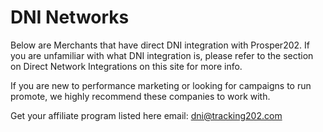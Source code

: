 # DNI Networks

Below are Merchants that have direct DNI integration with Prosper202. If you are unfamiliar with what DNI integration is, please refer to the section on Direct Network Integrations on this site for more info.

If you are new to performance marketing or looking for campaigns to run promote, we highly recommend these companies to work with.

Get your affiliate program listed here email: [dni@tracking202.com](mailto:dni@tracking202.com?subject=DNI%20Network%20Integration%20Request&body=Hello%20Tracking202%20Team%2C%0A%0AI%27d%20like%20to%20request%20a%20DNI%20integration%20for%20our%20affiliate%20program.%0A%0ACompany%20Name%3A%20%0AWebsite%3A%20%0AContact%20Person%3A%20%0APhone%20Number%3A%20%0A%0ABrief%20description%20of%20your%20affiliate%20program%3A%0A%0A%0AThank%20you%2C%0A)
